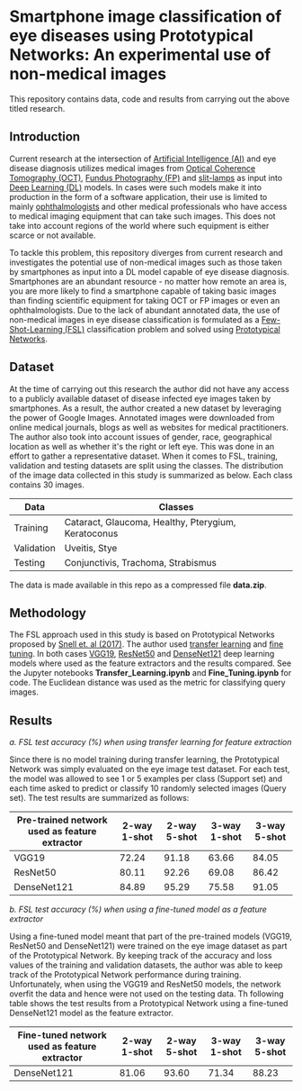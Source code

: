 # Smartphone image classification of eye diseases using Prototypical Networks: An experimental use of non-medical images
This repository contains data, code and results from carrying out the above titled research.

## Introduction
Current research at the intersection of [Artificial Intelligence (AI)](https://www.ibm.com/cloud/learn/what-is-artificial-intelligence) and eye disease diagnosis utilizes medical images from [Optical Coherence Tomography (OCT)](https://www.ncbi.nlm.nih.gov/pmc/articles/PMC1531864/), [Fundus Photography (FP)](https://www.sciencedirect.com/topics/medicine-and-dentistry/fundus-photography) and [slit-lamps](https://www.aao.org/eye-health/treatments/what-is-slit-lamp) as input into [Deep Learning (DL)](https://machinelearningmastery.com/what-is-deep-learning/) models. In cases were such models make it into production in the form of a software application, their use is limited to mainly [ophthalmologists](https://www.rcophth.ac.uk/about/what-is-ophthalmology/what-is-an-ophthalmologist/) and other medical professionals who have access to medical imaging equipment that can take such images. This does not take into account regions of the world where such equipment is either scarce or not available.

To tackle this problem, this repository diverges from current research and investigates the potential use of non-medical images such as those taken by smartphones as input into a DL model capable of eye disease diagnosis. Smartphones are an abundant resource - no matter how remote an area is, you are more likely to find a smartphone capable of taking basic images than finding scientific equipment for taking OCT or FP images or even an ophthalmologists. Due to the lack of abundant annotated data, the use of non-medical images in eye disease classification is formulated as a [Few-Shot-Learning (FSL)](https://neptune.ai/blog/understanding-few-shot-learning-in-computer-vision) classification problem and solved using [Prototypical Networks](https://towardsdatascience.com/few-shot-learning-with-prototypical-networks-87949de03ccd).

## Dataset
At the time of carrying out this research the author did not have any access to a publicly available dataset of disease infected eye images taken by smartphones. As a result, the author created a new dataset by leveraging the power of Google Images. Annotated images were downloaded from online medical journals, blogs as well as websites for medical practitioners. The author also took into account issues of gender, race, geographical location as well as whether it's the right or left eye. This was done in an effort to gather a representative dataset. When it comes to FSL, training, validation and testing datasets are split using the classes. The distribution of the image data collected in this study is summarized as below. Each class contains 30 images.

|Data | Classes|
|-----|--------|
|Training | Cataract, Glaucoma, Healthy, Pterygium, Keratoconus|
|Validation | Uveitis, Stye|
|Testing | Conjunctivis, Trachoma, Strabismus|

The data is made available in this repo as a compressed file **data.zip**.

## Methodology
The FSL approach used in this study is based on Prototypical Networks proposed by [Snell et. al (2017)](https://arxiv.org/abs/1703.05175). The author used [transfer learning](https://www.allerin.com/blog/how-to-fine-tune-your-artificial-intelligence-algorithms) and [fine tuning](https://machinelearningmastery.com/how-to-improve-performance-with-transfer-learning-for-deep-learning-neural-networks/). In both cases [VGG19](https://arxiv.org/abs/1409.1556), [ResNet50](https://arxiv.org/abs/1512.03385) and [DenseNet121](https://arxiv.org/abs/1608.06993) deep learning models where used as the feature extractors and the results compared. See the Jupyter notebooks **Transfer_Learning.ipynb** and **Fine_Tuning.ipynb** for code. The Euclidean distance was used as the metric for classifying query images.

## Results
*a. FSL test accuracy (%) when using transfer learning for feature extraction*

Since there is no model training during transfer learning, the Prototypical Network was simply evaluated on the eye image test dataset. For each test, the model was allowed to see 1 or 5 examples per class (Support set) and each time asked to predict or classify 10 randomly selected images (Query set). The test results are summarized as follows:

|Pre-trained network used as feature extractor| 2-way 1-shot| 2-way 5-shot| 3-way 1-shot | 3-way 5-shot |
|---------------------------------------------|-------|-------|-------|-------|
|VGG19                                        | 72.24 | 91.18 | 63.66 | 84.05 |
|ResNet50                                     | 80.11 | 92.26 | 69.08 | 86.42 |
|DenseNet121                                  | 84.89 | 95.29 | 75.58 | 91.05 |

*b. FSL test accuracy (%) when using a fine-tuned model as a feature extractor*

Using a fine-tuned model meant that part of the pre-trained models (VGG19, ResNet50 and DenseNet121) were trained on the eye image dataset as part of the Prototypical Network. By keeping track of the accuracy and loss values of the training and validation datasets, the author was able to keep track of the Prototypical Network performance during training. Unfortunately, when using the VGG19 and ResNet50 models, the network overfit the data and hence were not used on the testing data. Th following table shows the test results from a Prototypical Network using a fine-tuned DenseNet121 model as the feature extractor.

|Fine-tuned network used as feature extractor| 2-way 1-shot| 2-way 5-shot| 3-way 1-shot | 3-way 5-shot |
|---------------------------------------------|-------|-------|-------|-------|
|DenseNet121                                  | 81.06 | 93.60 | 71.34 | 88.23 |
